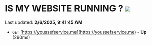# IS MY WEBSITE RUNNING ? [![](https://img.shields.io/static/v1?label=Sponsor&message=%E2%9D%A4&logo=GitHub&color=%23fe8e86)](https://github.com/sponsors/Youssef-Lehmam)

Last updated: **2/6/2025, 9:41:45 AM**

- `GET` [https://youssefservice.me](https://youssefservice.me) - **Up** (290ms)

